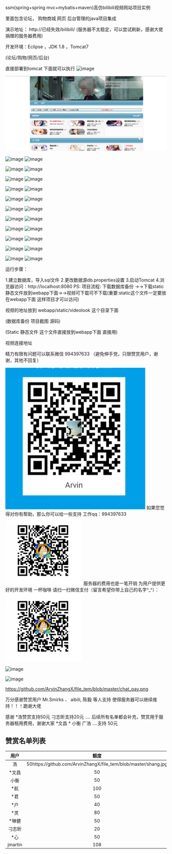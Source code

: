 ssm(spring+spring mvc+mybatis+maven)高仿bilibili视频网站项目实例

里面包含论坛， 购物商城  网页  后台管理的java项目集成

演示地址：    http://已经失效/bilibili/
(服务器不太稳定，可以尝试刷新，感谢大佬捐赠的服务器费用)

开发环境：Eclipse ，JDK 1.8 ，Tomcat7

(论坛/购物/网页/后台)

直接部署到tomcat 下面就可以执行
![image](upload-images.jianshu.io/upload_images/2469080-29ac171e8784052a.png)

![image](https://github.com/ArvinZhangX/file_tem/blob/master/2469080-ee1a592efbccdcef.png)


![image](https://github.com/ArvinZhangX/ssm_bilibili/blob/master/bilibili/%E9%A1%B9%E7%9B%AE/%E4%B8%AA%E4%BA%BA%E5%90%8E%E5%8F%B0.png)
![image](upload-images.jianshu.io/upload_images/2469080-db7bc332752af532.png)



![image](https://github.com/ArvinZhangX/ssm_bilibili/blob/master/bilibili/%E9%A1%B9%E7%9B%AE/%E4%B8%8B%E5%8D%95.png)
![image](upload-images.jianshu.io/upload_images/2469080-fb953c94efdc9531.png)

![image](https://github.com/ArvinZhangX/ssm_bilibili/blob/master/bilibili/%E9%A1%B9%E7%9B%AE/%E4%B8%BB%E9%A1%B5%E4%B8%8B%E6%96%B9.png)
![image](upload-images.jianshu.io/upload_images/2469080-79bd8021d475c810.png)


![image](https://github.com/ArvinZhangX/ssm_bilibili/blob/master/bilibili/%E9%A1%B9%E7%9B%AE/%E5%8F%91%E5%B8%96.png)
![image](upload-images.jianshu.io/upload_images/2469080-9d8458b81ef1eff8.png)


![image](https://github.com/ArvinZhangX/ssm_bilibili/blob/master/bilibili/%E9%A1%B9%E7%9B%AE/%E5%9B%9E%E5%A4%8D.png)
![image](upload-images.jianshu.io/upload_images/2469080-9d6d3b036cd4b34f.png)


![image](https://github.com/ArvinZhangX/ssm_bilibili/blob/master/bilibili/%E9%A1%B9%E7%9B%AE/%E6%8A%95%E7%A8%BF.png)
![image](upload-images.jianshu.io/upload_images/2469080-441c3073f2dd03c7.png)


![image](https://github.com/ArvinZhangX/ssm_bilibili/blob/master/bilibili/%E9%A1%B9%E7%9B%AE/%E6%B3%A8%E5%86%8C%E7%94%A8%E6%88%B7.png)
![image](upload-images.jianshu.io/upload_images/2469080-ee1a592efbccdcef.png)


![image](https://github.com/ArvinZhangX/ssm_bilibili/blob/master/bilibili/%E9%A1%B9%E7%9B%AE/%E7%9B%AE%E5%BD%95.png)
![image](upload-images.jianshu.io/upload_images/2469080-ec244a6a9d5c8e3d.png)


![image](https://github.com/ArvinZhangX/ssm_bilibili/blob/master/bilibili/%E9%A1%B9%E7%9B%AE/%E8%AE%A2%E5%8D%95%E5%90%8E%E5%8F%B0.png)
![image](upload-images.jianshu.io/upload_images/2469080-6fb47affba762cdc.png)


![image](https://github.com/ArvinZhangX/ssm_bilibili/blob/master/bilibili/%E9%A1%B9%E7%9B%AE/%E8%AE%BA%E5%9D%9B.png)
![image](upload-images.jianshu.io/upload_images/2469080-c47fd6fd8e093f49.png)


![image](https://github.com/ArvinZhangX/ssm_bilibili/blob/master/bilibili/%E9%A1%B9%E7%9B%AE/%E8%B4%AD%E7%89%A9.png)
![image](upload-images.jianshu.io/upload_images/2469080-0401ba8b7268d877.png)


运行步骤：

1.建立数据库，导入sql文件
2.更改数据源db.properties设置
3.启动Tomcat
4.浏览器访问：http://localhost:8080
PS: 
项目流程: 下载数据库备份 →→下载static静态文件放到webapp下面→→视频可下载可不下载(重要:static这个文件一定要放在webapp下面 这样项目才可以访问)

视频的地址放到  webapp/static/videolook 这个目录下面 

(数据库备份 项目截图 源码)



(Static 静态文件  这个文件直接放到webapp下面 直接用)


视频连接地址

精力有限有问题可以联系微信  994397633   （避免伸手党，只限赞赏用户，谢谢，其他不回复）

![image](https://github.com/ArvinZhangX/file_tem/blob/master/Alipay.png)
如果您觉得对你有帮助，那么你可以给一些支持 工作qq：994397633
![image](https://github.com/ArvinZhangX/file_tem/blob/master/chat_pay.png)
服务器的费用也是一笔开销
为用户提供更好的开发环境
一杯咖啡
请扫一扫微信支付（留言希望你带上自己的名字^_^）：
![image](https://github.com/ArvinZhangX/file_tem/blob/master/chat_pay.png)

![image](https://upload-images.jianshu.io/upload_images/2469080-b8742c3f87b3b3c3.png)

![image](https://upload-images.jianshu.io/upload_images/2469080-1cd54bd8fa66538b.png)

https://github.com/ArvinZhangX/file_tem/blob/master/chat_pay.png

万分感谢赞赏用户  Mr.Smirks 、 aibili, 陈毅 等人支持
使得服务器可以继续维持！！！跪谢大佬


感谢 *浩赞赏支持50元  刁志昕支持20元 .... 后续所有名单都会补充，赞赏用于服务器租用费用，谢谢大家
*文昌   * 小衡   广浩 ....支持 50元

赞赏名单列表
----
|用户|额度|
|:---:|:---:|
|浩|  50https://github.com/ArvinZhangX/file_tem/blob/master/shang.jpg|
|*文昌|50|
|小衡|50|
|*航|100|
|*君|50|
|*户|40|
|*灵|80|
|*琳健|50|
|刁志昕|20|
|*心|50|
|jmartin|108|

